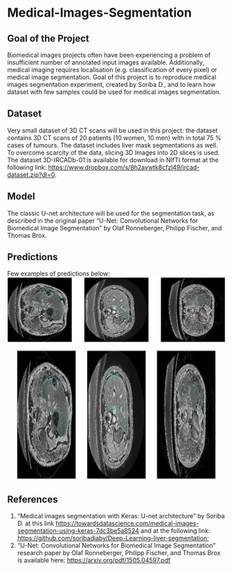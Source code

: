 # Medical-Images-Segmentation

## Goal of the Project
Biomedical images projects often have been experiencing a problem of insufficient number of annotated input images available.
Additionally, medical imaging requires localisation (e.g. classification of every pixel) or medical image segmentation.
Goal of this project is to reproduce medical images segmentation experiment, created by Soriba D., and to learn how dataset with few samples could be used for medical images segmentation.

## Dataset
Very small dataset of 3D CT scans will be used in this project:  the dataset contains 3D CT scans of 20 patients (10 women, 10 men) with in total 75 % cases of tumours.  The dataset includes liver mask segmentations as well.
To overcome scarcity of the data, slicing 3D Images into 2D slices is used.
The dataset 3D-IRCADb-01 is available for download in NIfTI format at the following link: <https://www.dropbox.com/s/8h2avwtk8cfzl49/ircad-dataset.zip?dl=0>.


## Model
The classic U-net architecture will be used for the segmentation task, as described in the original paper “U-Net: 
Convolutional Networks for Biomedical Image Segmentation” by Olaf Ronneberger, Philipp Fischer, and Thomas Brox.

## Predictions
Few examples of predictions below:
![Screenshot](images/Medical_Images_Segmentation(Liver).png)

<p align="center">
  <img width="460" height="300" src="images/Medical_Images_Segmentation(Liver).png">
</p>

## References
1. “Medical images segmentation with Keras: U-net architecture” by Soriba D. 
at this link <https://towardsdatascience.com/medical-images-segmentation-using-keras-7dc3be5a8524>
and at the following link: <https://github.com/soribadiaby/Deep-Learning-liver-segmentation>;
3. “U-Net: Convolutional Networks for Biomedical Image Segmentation” research paper by Olaf Ronneberger, Philipp Fischer, and Thomas Brox is available here: <https://arxiv.org/pdf/1505.04597.pdf>

